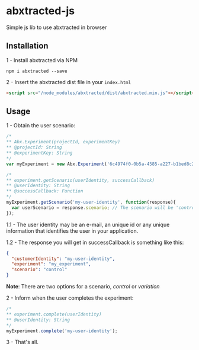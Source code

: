 # abxtracted-js

Simple js lib to use abxtracted in browser

## Installation

1 - Install abxtracted via NPM
``` shell
npm i abxtracted --save
```
2 - Insert the abxtracted dist file in your `index.html`
``` html
<script src="/node_modules/abxtracted/dist/abxtracted.min.js"></script>
```

## Usage

1 - Obtain the user scenario:
```javascript
/*
** Abx.Experiment(projectId, experimentKey)
** @projectId: String
** @experimentKey: String
*/
var myExperiment = new Abx.Experiment('6c4974f0-0b5a-4585-a227-b1bed8c24e02', 'my_experiment');

/*
** experiment.getScenario(userIdentity, successCallback)
** @userIdentity: String
** @successCallback: Function
*/
myExperiment.getScenario('my-user-identity', function(response){
  var userScenario = response.scenario; // The scenario will be 'control' or 'variation'
});
```

1.1 - The user identity may be an e-mail, an unique id or any unique information that identifies the user in your application.

1.2 - The response you will get in successCallback is something like this:
```json
{
  "customerIdentity": "my-user-identity",
  "experiment": "my_experiment",
  "scenario": "control"
}
```
**Note**: There are two options for a scenario, *control* or *variation*

2 - Inform when the user completes the experiment:
```javascript
/*
** experiment.complete(userIdentity)
** @userIdentity: String
*/
myExperiment.complete('my-user-identity');
```

3 - That's all.
